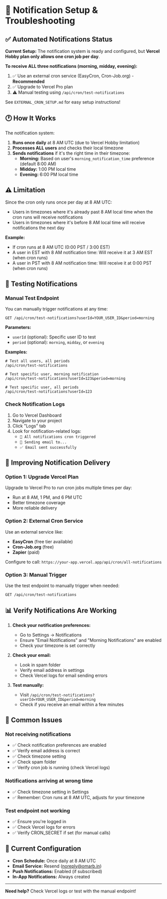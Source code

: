# 🔔 Notification Setup & Troubleshooting

## ✅ Automated Notifications Status

**Current Setup:** The notification system is ready and configured, but **Vercel Hobby plan only allows one cron job per day**.

**To receive ALL three notifications (morning, midday, evening):**
1. ✅ Use an external cron service (EasyCron, Cron-Job.org) - **Recommended**
2. ✅ Upgrade to Vercel Pro plan
3. ⚠️ Manual testing using `/api/cron/test-notifications`

See `EXTERNAL_CRON_SETUP.md` for easy setup instructions!

## 🕐 How It Works

The notification system:
1. **Runs once daily** at 8 AM UTC (due to Vercel Hobby limitation)
2. **Processes ALL users** and checks their local timezone
3. **Sends notifications** if it's the right time in their timezone:
   - **Morning:** Based on user's `morning_notification_time` preference (default 8:00 AM)
   - **Midday:** 1:00 PM local time
   - **Evening:** 6:00 PM local time

## ⚠️ Limitation

Since the cron only runs once per day at 8 AM UTC:
- Users in timezones where it's already past 8 AM local time when the cron runs will receive notifications
- Users in timezones where it's before 8 AM local time will receive notifications the next day

**Example:**
- If cron runs at 8 AM UTC (0:00 PST / 3:00 EST)
- A user in EST with 8 AM notification time: Will receive it at 3 AM EST (when cron runs)
- A user in PST with 8 AM notification time: Will receive it at 0:00 PST (when cron runs)

## 🧪 Testing Notifications

### Manual Test Endpoint

You can manually trigger notifications at any time:

```
GET /api/cron/test-notifications?userId=YOUR_USER_ID&period=morning
```

**Parameters:**
- `userId` (optional): Specific user ID to test
- `period` (optional): `morning`, `midday`, or `evening`

**Examples:**
```
# Test all users, all periods
/api/cron/test-notifications

# Test specific user, morning notification
/api/cron/test-notifications?userId=123&period=morning

# Test specific user, all periods
/api/cron/test-notifications?userId=123
```

### Check Notification Logs

1. Go to Vercel Dashboard
2. Navigate to your project
3. Click "Logs" tab
4. Look for notification-related logs:
   - `🔄 All notifications cron triggered`
   - `📧 Sending email to...`
   - `✅ Email sent successfully`

## 🔧 Improving Notification Delivery

### Option 1: Upgrade Vercel Plan
Upgrade to Vercel Pro to run cron jobs multiple times per day:
- Run at 8 AM, 1 PM, and 6 PM UTC
- Better timezone coverage
- More reliable delivery

### Option 2: External Cron Service
Use an external service like:
- **EasyCron** (free tier available)
- **Cron-Job.org** (free)
- **Zapier** (paid)

Configure to call: `https://your-app.vercel.app/api/cron/all-notifications`

### Option 3: Manual Trigger
Use the test endpoint to manually trigger when needed:
```
GET /api/cron/test-notifications
```

## 📊 Verify Notifications Are Working

1. **Check your notification preferences:**
   - Go to Settings → Notifications
   - Ensure "Email Notifications" and "Morning Notifications" are enabled
   - Check your timezone is set correctly

2. **Check your email:**
   - Look in spam folder
   - Verify email address in settings
   - Check Vercel logs for email sending errors

3. **Test manually:**
   - Visit `/api/cron/test-notifications?userId=YOUR_USER_ID&period=morning`
   - Check if you receive an email within a few minutes

## 🐛 Common Issues

### Not receiving notifications
- ✅ Check notification preferences are enabled
- ✅ Verify email address is correct
- ✅ Check timezone setting
- ✅ Check spam folder
- ✅ Verify cron job is running (check Vercel logs)

### Notifications arriving at wrong time
- ✅ Check timezone setting in Settings
- ✅ Remember: Cron runs at 8 AM UTC, adjusts for your timezone

### Test endpoint not working
- ✅ Ensure you're logged in
- ✅ Check Vercel logs for errors
- ✅ Verify CRON_SECRET if set (for manual calls)

## 📝 Current Configuration

- **Cron Schedule:** Once daily at 8 AM UTC
- **Email Service:** Resend (noreply@omarb.in)
- **Push Notifications:** Enabled (if subscribed)
- **In-App Notifications:** Always created

---

**Need help?** Check Vercel logs or test with the manual endpoint!

